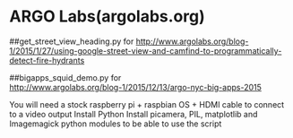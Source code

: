 # ARGO Labs(argolabs.org)

##get_street_view_heading.py for
http://www.argolabs.org/blog-1/2015/1/27/using-google-street-view-and-camfind-to-programmatically-detect-fire-hydrants

##bigapps_squid_demo.py for  
http://www.argolabs.org/blog-1/2015/12/13/argo-nyc-big-apps-2015

You will need a stock raspberry pi + raspbian OS + HDMI cable to connect to a video output
Install Python
Install picamera, PIL, matplotlib and Imagemagick python modules to be able to use the script
